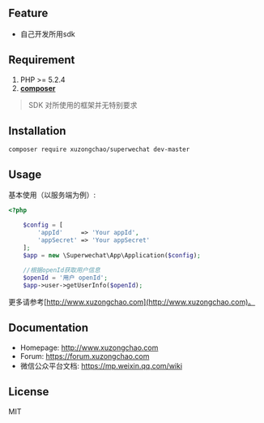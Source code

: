 ## Feature

 - 自己开发所用sdk

## Requirement

1. PHP >= 5.2.4
2. **[composer](https://getcomposer.org/)**

> SDK 对所使用的框架并无特别要求

## Installation

```shell
composer require xuzongchao/superwechat dev-master
```

## Usage

基本使用（以服务端为例）:

```php
<?php

    $config = [
        'appId'     => 'Your appId',
        'appSecret' => 'Your appSecret'
    ];
    $app = new \Superwechat\App\Application($config);
    
    //根据openId获取用户信息
    $openId = '用户 openId';
    $app->user->getUserInfo($openId);
```

更多请参考[http://www.xuzongchao.com](http://www.xuzongchao.com)。

## Documentation

- Homepage: http://www.xuzongchao.com
- Forum: https://forum.xuzongchao.com
- 微信公众平台文档: https://mp.weixin.qq.com/wiki

## License

MIT